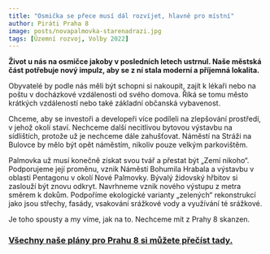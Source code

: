 ```yaml
---
title: "Osmička se přece musí dál rozvíjet, hlavně pro místní"
author: Piráti Praha 8
image: posts/novapalmovka-starenadrazi.jpg
tags: [Územní rozvoj, Volby 2022]
---
```


**Život u nás na osmičce jakoby v posledních letech ustrnul. Naše městská část potřebuje nový impulz, aby se z ní stala moderní a příjemná lokalita.**

Obyvatelé by podle nás měli být schopni si nakoupit, zajít k lékaři nebo na poštu v docházkové vzdálenosti od svého domova. Říká se tomu město krátkých vzdáleností nebo také základní občanská vybavenost. 

Chceme, aby se investoři a developeři více podíleli na zlepšování prostředí, v jehož okolí staví. Nechceme další necitlivou bytovou výstavbu na sídlištích, protože už je nechceme dále zahušťovat. Náměstí na Stráži na Bulovce by mělo být opět náměstím, nikoliv pouze velkým parkovištěm. 

Palmovka už musí konečně získat svou tvář a přestat být „Zemí nikoho“. Podporujeme její proměnu, vznik Náměstí Bohumila Hrabala a výstavbu v oblasti Pentagonu v okolí Nové Palmovky. Bývalý židovský hřbitov si zaslouží být znovu odkryt. Navrhneme vznik nového výstupu z metra směrem k dokům. Podpoříme ekologické varianty „zelených“ rekonstrukcí jako jsou střechy, fasády, vsakování srážkové vody a využívání té srážkové. 

Je toho spousty a my víme, jak na to. Nechceme mít z Prahy 8 skanzen.

### [Všechny naše plány pro Prahu 8 si můžete přečíst tady.](https://praha8.pirati.cz/volby/2022-komunalni.html?pohled=program)
